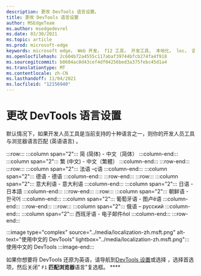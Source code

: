 ```yaml
---
description: 更改 DevTools 语言设置。
title: 更改 DevTools 语言设置
author: MSEdgeTeam
ms.author: msedgedevrel
ms.date: 03/30/2021
ms.topic: article
ms.prod: microsoft-edge
keywords: microsoft edge， Web 开发， f12 工具， 开发工具， 本地化， loc， 语言
ms.openlocfilehash: 2c604b72a4555c117abaf39744bfcb274fa4f918
ms.sourcegitcommit: b0604ac0d43cef4df04256bed3a375febc45d1a4
ms.translationtype: MT
ms.contentlocale: zh-CN
ms.lasthandoff: 11/04/2021
ms.locfileid: "12156940"
---
```

# <a name="change-devtools-language-settings"></a>更改 DevTools 语言设置

默认情况下，如果开发人员工具是当前支持的十种语言之一，则你的开发人员工具与浏览器语言匹配 (英语语言) 。

:::row:::
   :::column span="2":::
      简 (简体) - &#20013;&#25991;&#65288;&#31616;&#20307;&#65289;
   :::column-end:::
   :::column span="2":::
      繁 (中文) - &#20013;&#25991;&#65288;&#32321;&#39636;&#65289;
   :::column-end:::
:::row-end:::
:::row:::
   :::column span="2":::
      法语 –&#231;语
   :::column-end:::
   :::column span="2":::
      德语 - 德语
   :::column-end:::
:::row-end:::
:::row:::
   :::column span="2":::
      意大利语 - 意大利语
   :::column-end:::
   :::column span="2":::
      日语 - &#26085;&#26412;&#35486;
   :::column-end:::
:::row-end:::
:::row:::
   :::column span="2":::
      朝鲜语 - &#54620;&#44397;&#50612;
   :::column-end:::
   :::column span="2":::
      葡萄牙语 - 图卢&#234;语
   :::column-end:::
:::row-end:::
:::row:::
   :::column span="2":::
      俄语 – &#1088;&#1091;&#1089;&#1089;&#1082;&#1080;&#1081;
   :::column-end:::
   :::column span="2":::
      西班牙语 - 电子邮件&#241;ol
   :::column-end:::
:::row-end:::

:::image type="complex" source="../media/localization-zh.msft.png" alt-text="使用中文的 DevTools" lightbox="../media/localization-zh.msft.png":::
   使用中文的 DevTools
:::image-end:::

如果你想要将 DevTools 还原为英语，请导航到[DevTools 设置](./index.md#settings)或选择 ，选择首选项，然后关闭" `F1` **匹配浏览器**语言"复选框。 ****
